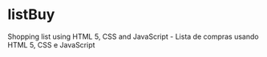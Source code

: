 # listBuy
Shopping list using HTML 5, CSS and JavaScript - Lista de compras usando HTML 5, CSS e JavaScript
